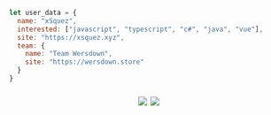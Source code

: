 ```js
let user_data = {
  name: "xSquez",
  interested: ["javascript", "typescript", "c#", "java", "vue"],
  site: "https://xsquez.xyz",
  team: {
    name: "Team Wersdown",
    site: "https://wersdown.store"
  }
}
```

<h1 align="center" style="margin-top: 0px;">
  <img src="https://github-readme-stats.vercel.app/api?username=xsquez&hide=contribs,prs&theme=nightowl" />
  <img src="https://github-readme-stats.vercel.app/api/top-langs/?username=xsquez&layout=compact&theme=nightowl" />
</h1>
